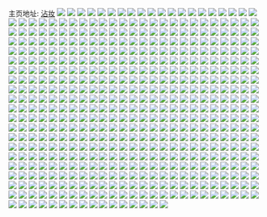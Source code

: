 主页地址: [沾妆](https://weibo.com/u/5614839423) 
![](https://wx4.sinaimg.cn/mw2000/0067Ziebly1h9pjgnqdylj30u01hcdlu.jpg) 
![](https://wx4.sinaimg.cn/mw2000/0067Ziebly1h9pjgo4fc8j30u00w1q97.jpg) 
![](https://wx4.sinaimg.cn/mw2000/0067Ziebly1h9pjgof4k5j30ub0u0wjv.jpg) 
![](https://wx4.sinaimg.cn/mw2000/0067Ziebly1h9pjgoprwoj30u01i2jwk.jpg) 
![](https://wx4.sinaimg.cn/mw2000/0067Ziebly1h9pjgozmvfj30u015c79q.jpg) 
![](https://wx4.sinaimg.cn/mw2000/0067Ziebly1h9pjgnd1l4j30u01sxjxp.jpg) 
![](https://wx4.sinaimg.cn/mw2000/0067Ziebly1h9nrjcysmkj30u0142djs.jpg) 
![](https://wx4.sinaimg.cn/mw2000/0067Ziebly1h9nrjcmqm5j30u013o784.jpg) 
![](https://wx4.sinaimg.cn/mw2000/0067Ziebly1h9mi3229b7j30u014itcs.jpg) 
![](https://wx4.sinaimg.cn/mw2000/0067Ziebgy1h9941u3h4hj30u013w431.jpg) 
![](https://wx4.sinaimg.cn/mw2000/0067Ziebgy1h9941uhdblj30u013ntch.jpg) 
![](https://wx4.sinaimg.cn/mw2000/0067Ziebgy1h9941uwydoj30u0155gp2.jpg) 
![](https://wx4.sinaimg.cn/mw2000/0067Ziebgy1h9941tmjpmj30u00x5wi5.jpg) 
![](https://wx4.sinaimg.cn/mw2000/0067Ziebgy1h96o314yifj30u01iswjk.jpg) 
![](https://wx4.sinaimg.cn/mw2000/0067Ziebgy1h96o2yju2vj30tu1t9gri.jpg) 
![](https://wx4.sinaimg.cn/mw2000/0067Ziebgy1h96o33411ij30u00u077p.jpg) 
![](https://wx4.sinaimg.cn/mw2000/0067Ziebly1h95akxb9bej30wi0nmjum.jpg) 
![](https://wx4.sinaimg.cn/mw2000/0067Ziebly1h95akxs0asj30s416nag4.jpg) 
![](https://wx4.sinaimg.cn/mw2000/0067Ziebly1h95aky381oj30wi0outbm.jpg) 
![](https://wx4.sinaimg.cn/mw2000/0067Ziebly1h95akyelwpj30wi0p5tb0.jpg) 
![](https://wx4.sinaimg.cn/mw2000/0067Ziebgy1h934vxfsdkj30u0140te1.jpg) 
![](https://wx4.sinaimg.cn/mw2000/0067Ziebly1h8x8o55jvmj30rz113q5y.jpg) 
![](https://wx4.sinaimg.cn/mw2000/0067Ziebly1h8x8o5hzn6j30u013pgok.jpg) 
![](https://wx4.sinaimg.cn/mw2000/0067Ziebly1h8x8o6byyzj30u017g486.jpg) 
![](https://wx4.sinaimg.cn/mw2000/0067Ziebly1h8x8o74pyyj30u015m7dw.jpg) 
![](https://wx4.sinaimg.cn/mw2000/0067Ziebly1h8uagvk4nfj30vb0lh76e.jpg) 
![](https://wx4.sinaimg.cn/mw2000/0067Ziebly1h8uagvstrtj30rr11841k.jpg) 
![](https://wx4.sinaimg.cn/mw2000/0067Ziebly1h8uagw6du3j30u019sq87.jpg) 
![](https://wx4.sinaimg.cn/mw2000/0067Ziebly1h8uagv3fk8j30u01sy7an.jpg) 
![](https://wx4.sinaimg.cn/mw2000/0067Ziebgy1h8qjf6gkjcj31o00u0gtm.jpg) 
![](https://wx4.sinaimg.cn/mw2000/0067Ziebgy1h8qjf5mij8j30u01szdni.jpg) 
![](https://wx4.sinaimg.cn/mw2000/0067Ziebgy1h8luzf1lodj30nq13pq5a.jpg) 
![](https://wx4.sinaimg.cn/mw2000/0067Ziebgy1h8luzegc92j30st18s0xu.jpg) 
![](https://wx4.sinaimg.cn/mw2000/0067Ziebly1h8jjz4x60cj30u0138gq3.jpg) 
![](https://wx4.sinaimg.cn/mw2000/0067Ziebly1h8jjz59yhnj30u012sq6x.jpg) 
![](https://wx4.sinaimg.cn/mw2000/0067Ziebly1h8jjz5onz9j315i0ptjxz.jpg) 
![](https://wx4.sinaimg.cn/mw2000/0067Ziebly1h8jjz60eeoj30u014xte8.jpg) 
![](https://wx4.sinaimg.cn/mw2000/0067Ziebgy1h8i6e36bhbj30u01hqdng.jpg) 
![](https://wx4.sinaimg.cn/mw2000/0067Ziebgy1h8i6e3u3ojj30u01hedna.jpg) 
![](https://wx4.sinaimg.cn/mw2000/0067Ziebgy1h8i6e48s1pj30wi0o9wfq.jpg) 
![](https://wx4.sinaimg.cn/mw2000/0067Ziebgy1h8i6e4mavyj30wi0ndtak.jpg) 
![](https://wx4.sinaimg.cn/mw2000/0067Ziebgy1h8i6e546ccj30wi0nnaes.jpg) 
![](https://wx4.sinaimg.cn/mw2000/0067Ziebgy1h8i6e2hpqjj30u0141dkr.jpg) 
![](https://wx4.sinaimg.cn/mw2000/0067Ziebgy1h8gepfdwb1j30u01dv10t.jpg) 
![](https://wx4.sinaimg.cn/mw2000/0067Ziebgy1h8gepibyaoj30u0185aga.jpg) 
![](https://wx4.sinaimg.cn/mw2000/0067Ziebgy1h8gepjm700j30td0v80wc.jpg) 
![](https://wx4.sinaimg.cn/mw2000/0067Ziebgy1h88hu5rtf6j30u00u0gpp.jpg) 
![](https://wx4.sinaimg.cn/mw2000/0067Ziebgy1h88hu4sfiaj30u011h0yu.jpg) 
![](https://wx4.sinaimg.cn/mw2000/0067Ziebgy1h88hu6ic6uj30u013bwkz.jpg) 
![](https://wx4.sinaimg.cn/mw2000/0067Ziebgy1h8750pagx4j30zk0rj7b6.jpg) 
![](https://wx4.sinaimg.cn/mw2000/0067Ziebgy1h85q1bq5g9j30u013ktdv.jpg) 
![](https://wx4.sinaimg.cn/mw2000/0067Ziebgy1h85q1cf2qnj30u013paf8.jpg) 
![](https://wx4.sinaimg.cn/mw2000/0067Ziebgy1h85q1d5ztwj30vj0u0afw.jpg) 
![](https://wx4.sinaimg.cn/mw2000/0067Ziebly1h84gzbzdmgj30ru135n0l.jpg) 
![](https://wx4.sinaimg.cn/mw2000/0067Ziebly1h84gzc9s0rj30s2132jut.jpg) 
![](https://wx4.sinaimg.cn/mw2000/0067Ziebly1h84gzbou35j30rg12t41l.jpg) 
![](https://wx4.sinaimg.cn/mw2000/0067Ziebly1h84gzckzidj30rv1390vm.jpg) 
![](https://wx4.sinaimg.cn/mw2000/0067Ziebly1h8375yvzhbj30s117egrk.jpg) 
![](https://wx4.sinaimg.cn/mw2000/0067Ziebly1h8375z67enj30or0wqgpn.jpg) 
![](https://wx4.sinaimg.cn/mw2000/0067Ziebgy1h824c1qhavj30vc0n6n0m.jpg) 
![](https://wx4.sinaimg.cn/mw2000/0067Ziebgy1h824c23rqyj30pa13qdkq.jpg) 
![](https://wx4.sinaimg.cn/mw2000/0067Ziebgy1h824c2me19j30u01fm11p.jpg) 
![](https://wx4.sinaimg.cn/mw2000/0067Ziebgy1h817onkn3jj30u014hajq.jpg) 
![](https://wx4.sinaimg.cn/mw2000/0067Ziebgy1h8005hkr69j30u0118dly.jpg) 
![](https://wx4.sinaimg.cn/mw2000/0067Ziebgy1h8005gwbldj30u016gdow.jpg) 
![](https://wx4.sinaimg.cn/mw2000/0067Ziebgy1h8005i41sbj30u01hlwj2.jpg) 
![](https://wx4.sinaimg.cn/mw2000/0067Ziebgy1h8005j14qdj30u0127k1s.jpg) 
![](https://wx4.sinaimg.cn/mw2000/0067Ziebgy1h8005jl3fhj30u013yqag.jpg) 
![](https://wx4.sinaimg.cn/mw2000/0067Ziebgy1h8005k8jroj30rc11zgwn.jpg) 
![](https://wx4.sinaimg.cn/mw2000/0067Ziebly1h7ilwxn97ej30rw0wb78v.jpg) 
![](https://wx4.sinaimg.cn/mw2000/0067Ziebly1h7ilwxvuytj30rq0vhgux.jpg) 
![](https://wx4.sinaimg.cn/mw2000/0067Ziebly1h7ilwxezpcj30pg15i45a.jpg) 
![](https://wx4.sinaimg.cn/mw2000/0067Ziebly1h7f0viqbp8j30wi15stcn.jpg) 
![](https://wx4.sinaimg.cn/mw2000/0067Ziebly1h7f0vifi16j30wi15ytkk.jpg) 
![](https://wx4.sinaimg.cn/mw2000/0067Ziebly1h7f0vj5b80j30wi16g14r.jpg) 
![](https://wx4.sinaimg.cn/mw2000/0067Ziebly1h7f0vjgldjj30wi15njtv.jpg) 
![](https://wx4.sinaimg.cn/mw2000/0067Ziebly1h7cu5v6omnj30s215p77n.jpg) 
![](https://wx4.sinaimg.cn/mw2000/0067Ziebly1h7cu5uq7h6j30u013j43c.jpg) 
![](https://wx4.sinaimg.cn/mw2000/0067Ziebly1h6wp1i8y0dj30u015qtaq.jpg) 
![](https://wx4.sinaimg.cn/mw2000/0067Ziebly1h6wp1jmckcj30vb13otdv.jpg) 
![](https://wx4.sinaimg.cn/mw2000/0067Ziebly1h6nawnprfzj31400u0tk4.jpg) 
![](https://wx4.sinaimg.cn/mw2000/0067Ziebly1h6nawnyvm5j30u0140dnp.jpg) 
![](https://wx4.sinaimg.cn/mw2000/0067Ziebly1h6nawndy0cj30wi1yc7wh.jpg) 
![](https://wx4.sinaimg.cn/mw2000/0067Ziebly1h6nawo6o9vj30tv13wabg.jpg) 
![](https://wx4.sinaimg.cn/mw2000/0067Ziebly1h6k63jplb4j30u013y0y7.jpg) 
![](https://wx4.sinaimg.cn/mw2000/0067Ziebly1h6k63k4d0jj30u0144grs.jpg) 
![](https://wx4.sinaimg.cn/mw2000/0067Ziebly1h6k63j80vjj30wi0q30w6.jpg) 
![](https://wx4.sinaimg.cn/mw2000/0067Ziebly1h6d4s92vi9j31401dy0v2.jpg) 
![](https://wx4.sinaimg.cn/mw2000/0067Ziebly1h6d4s9c8vdj31401e7n8d.jpg) 
![](https://wx4.sinaimg.cn/mw2000/0067Ziebly1h69k96xkbtj30wi1dj401.jpg) 
![](https://wx4.sinaimg.cn/mw2000/0067Ziebly1h69k975nnuj30wi13jwh5.jpg) 
![](https://wx4.sinaimg.cn/mw2000/0067Ziebly1h69k97ehq8j30wi12oq9v.jpg) 
![](https://wx4.sinaimg.cn/mw2000/0067Ziebly1h69k97lyuij30wi0r3ten.jpg) 
![](https://wx4.sinaimg.cn/mw2000/0067Ziebly1h69k97yifsj30wi0vvn1m.jpg) 
![](https://wx4.sinaimg.cn/mw2000/0067Ziebly1h5yuadqk9xj30nw0vbgmc.jpg) 
![](https://wx4.sinaimg.cn/mw2000/0067Ziebly1h5yuae6yhlj30wi10f74v.jpg) 
![](https://wx4.sinaimg.cn/mw2000/0067Ziebly1h5wwhya6stj30pz12fgos.jpg) 
![](https://wx4.sinaimg.cn/mw2000/0067Ziebly1h5wwhynumej30pe12uam4.jpg) 
![](https://wx4.sinaimg.cn/mw2000/0067Ziebly1h5mjlw16k7j30wi1lmjsu.jpg) 
![](https://wx4.sinaimg.cn/mw2000/0067Ziebly1h5mjlvqf1gj30wi0pptd2.jpg) 
![](https://wx4.sinaimg.cn/mw2000/0067Ziebly1h5mjlwb2duj30wi176ahy.jpg) 
![](https://wx4.sinaimg.cn/mw2000/0067Ziebly1h5d8c1342oj30u01hv7dn.jpg) 
![](https://wx4.sinaimg.cn/mw2000/0067Ziebly1h5d8c1w8ltj30u01fzn4u.jpg) 
![](https://wx4.sinaimg.cn/mw2000/0067Ziebly1h53zbdmmt0j30u01iqteu.jpg) 
![](https://wx4.sinaimg.cn/mw2000/0067Ziebly1h53zbdbhfdj30u0140wl0.jpg) 
![](https://wx4.sinaimg.cn/mw2000/0067Ziebly1h53zbdxjgzj30u01400y0.jpg) 
![](https://wx4.sinaimg.cn/mw2000/0067Ziebly1h53zbe69qlj31400u0q7y.jpg) 
![](https://wx4.sinaimg.cn/mw2000/0067Ziebly1h4zcseddhfj30vt18a7a6.jpg) 
![](https://wx4.sinaimg.cn/mw2000/0067Ziebly1h4zcsfeqpfj30u0140jz3.jpg) 
![](https://wx4.sinaimg.cn/mw2000/0067Ziebly1h4slw8cwxgj30wi14tahn.jpg) 
![](https://wx4.sinaimg.cn/mw2000/0067Ziebly1h4slwaifkkj30wi1ycb29.jpg) 
![](https://wx4.sinaimg.cn/mw2000/0067Ziebly1h4slw7w90lj30wi15jwqm.jpg) 
![](https://wx4.sinaimg.cn/mw2000/0067Ziebly1h4qffvq1rpj30wi0o50vg.jpg) 
![](https://wx4.sinaimg.cn/mw2000/0067Ziebly1h4qffw6lolj30u014caeo.jpg) 
![](https://wx4.sinaimg.cn/mw2000/0067Ziebly1h4qffwjeuvj30wi0mptbq.jpg) 
![](https://wx4.sinaimg.cn/mw2000/0067Ziebly1h4mgxayyuej30wi14d7bh.jpg) 
![](https://wx4.sinaimg.cn/mw2000/0067Ziebly1h4mgxb7p8bj30u01407dz.jpg) 
![](https://wx4.sinaimg.cn/mw2000/0067Ziebly1h4mgxbenfzj30u01407bd.jpg) 
![](https://wx4.sinaimg.cn/mw2000/0067Ziebly1h4mgxblsmwj30vx1imn6t.jpg) 
![](https://wx4.sinaimg.cn/mw2000/0067Ziebly1h4klgbgp1pj30wi0zhn4v.jpg) 
![](https://wx4.sinaimg.cn/mw2000/0067Ziebly1h4klgb5q45j30we161qk2.jpg) 
![](https://wx4.sinaimg.cn/mw2000/0067Ziebgy1h4k3sp8bsqj30pb1d7agl.jpg) 
![](https://wx4.sinaimg.cn/mw2000/0067Ziebgy1h4k3smwufrj30u00zsq7l.jpg) 
![](https://wx4.sinaimg.cn/mw2000/0067Ziebgy1h4k3sq3sbqj30wi0np42q.jpg) 
![](https://wx4.sinaimg.cn/mw2000/0067Ziebgy1h4k3sr5d1uj30u0131gte.jpg) 
![](https://wx4.sinaimg.cn/mw2000/0067Ziebgy1h4fox3p9twj30rx0v777w.jpg) 
![](https://wx4.sinaimg.cn/mw2000/0067Ziebgy1h4fox31sfvj30rl0ziwi1.jpg) 
![](https://wx4.sinaimg.cn/mw2000/0067Ziebgy1h4e8of6f73j30re0z8jtq.jpg) 
![](https://wx4.sinaimg.cn/mw2000/0067Ziebgy1h4e8onhjkhj30qs0wv78r.jpg) 
![](https://wx4.sinaimg.cn/mw2000/0067Ziebgy1h4e8oehgjuj30nb0txmzx.jpg) 
![](https://wx4.sinaimg.cn/mw2000/0067Ziebgy1h4e8opu353j30ss12y0xt.jpg) 
![](https://wx4.sinaimg.cn/mw2000/0067Ziebgy1h49w6a2zs2j30w90zkgno.jpg) 
![](https://wx4.sinaimg.cn/mw2000/0067Ziebgy1h49w6ajp9hj30p80zkabk.jpg) 
![](https://wx4.sinaimg.cn/mw2000/0067Ziebgy1h49w68j8jzj30wi0kdn0d.jpg) 
![](https://wx4.sinaimg.cn/mw2000/0067Ziebgy1h432x3wb05j30wj1iix3z.jpg) 
![](https://wx4.sinaimg.cn/mw2000/0067Ziebgy1h432x5zgs5j30wi15lb29.jpg) 
![](https://wx4.sinaimg.cn/mw2000/0067Ziebgy1h432x7uysnj30wi13vwy5.jpg) 
![](https://wx4.sinaimg.cn/mw2000/0067Ziebgy1h432x1rtp6j30wi16l7wh.jpg) 
![](https://wx4.sinaimg.cn/mw2000/0067Ziebgy1h432xazg02j30wi18b1jm.jpg) 
![](https://wx4.sinaimg.cn/mw2000/0067Ziebgy1h432xda0x5j30wi12hx1o.jpg) 
![](https://wx4.sinaimg.cn/mw2000/0067Ziebgy1h3ms26zctaj30vl1gv1gm.jpg) 
![](https://wx4.sinaimg.cn/mw2000/0067Ziebgy1h3ms3s6r4uj30wi1ycwzz.jpg) 
![](https://wx4.sinaimg.cn/mw2000/0067Ziebgy1h3ksk6pzohj30wi16ttmb.jpg) 
![](https://wx4.sinaimg.cn/mw2000/0067Ziebgy1h3ksk79h0pj30u014076v.jpg) 
![](https://wx4.sinaimg.cn/mw2000/0067Ziebgy1h3ksk5ormmj30wi1ycwzz.jpg) 
![](https://wx4.sinaimg.cn/mw2000/0067Ziebgy1h3j9aheyrpj30wi0nrqap.jpg) 
![](https://wx4.sinaimg.cn/mw2000/0067Ziebgy1h3j9ai3h62j30wi0o40zv.jpg) 
![](https://wx4.sinaimg.cn/mw2000/0067Ziebgy1h3j9ainq09j30wi0npdn5.jpg) 
![](https://wx4.sinaimg.cn/mw2000/0067Ziebgy1h3j9ak0rblj30wi0o1q73.jpg) 
![](https://wx4.sinaimg.cn/mw2000/0067Ziebgy1h3j9alal9dj30wi0pr4cn.jpg) 
![](https://wx4.sinaimg.cn/mw2000/0067Ziebgy1h3j9acp3jwj30wi0mze0k.jpg) 
![](https://wx4.sinaimg.cn/mw2000/0067Ziebgy1h3j9bmhhivj30wi0tjqk7.jpg) 
![](https://wx4.sinaimg.cn/mw2000/0067Ziebgy1h3hxabj8qcj30u015ldk8.jpg) 
![](https://wx4.sinaimg.cn/mw2000/0067Ziebgy1h3hxa53d7vj30u0152n2h.jpg) 
![](https://wx4.sinaimg.cn/mw2000/0067Ziebgy1h3hxae546aj30wi0p5tbp.jpg) 
![](https://wx4.sinaimg.cn/mw2000/0067Ziebgy1h3a04zxhozj30py146gt5.jpg) 
![](https://wx4.sinaimg.cn/mw2000/0067Ziebgy1h3a050kj4hj30pn13679t.jpg) 
![](https://wx4.sinaimg.cn/mw2000/0067Ziebgy1h3a04ypsswj30s1122gql.jpg) 
![](https://wx4.sinaimg.cn/mw2000/0067Ziebgy1h3a05185maj30wi172wld.jpg) 
![](https://wx4.sinaimg.cn/mw2000/0067Ziebgy1h36mowkib9j30rx16dad4.jpg) 
![](https://wx4.sinaimg.cn/mw2000/0067Ziebgy1h36moyzhxij30pz15kgnz.jpg) 
![](https://wx4.sinaimg.cn/mw2000/0067Ziebgy1h36mov5ekvj30mt0zkwhj.jpg) 
![](https://wx4.sinaimg.cn/mw2000/0067Ziebgy1h35fb206pjj30wi17h4ix.jpg) 
![](https://wx4.sinaimg.cn/mw2000/0067Ziebgy1h35fb4u2xqj30wi11y4kl.jpg) 
![](https://wx4.sinaimg.cn/mw2000/0067Ziebgy1h35fb72mb1j30wi12118b.jpg) 
![](https://wx4.sinaimg.cn/mw2000/0067Ziebgy1h35fb80i5gj30wi17bgyf.jpg) 
![](https://wx4.sinaimg.cn/mw2000/0067Ziebgy1h3324o0293j30u016xn5u.jpg) 
![](https://wx4.sinaimg.cn/mw2000/0067Ziebgy1h3324pu8rsj30u01b7wp0.jpg) 
![](https://wx4.sinaimg.cn/mw2000/0067Ziebgy1h3324mbmxej30u016o10z.jpg) 
![](https://wx4.sinaimg.cn/mw2000/0067Ziebgy1h2zoi6aopnj30mx1577mi.jpg) 
![](https://wx4.sinaimg.cn/mw2000/0067Ziebgy1h2zoi3yupoj30ow16a0xj.jpg) 
![](https://wx4.sinaimg.cn/mw2000/0067Ziebgy1h2zoi3yupoj30ow16a0xj.jpg) 
![](https://wx4.sinaimg.cn/mw2000/0067Ziebgy1h2yjrr49dtj30wi12rwqc.jpg) 
![](https://wx4.sinaimg.cn/mw2000/0067Ziebgy1h2yjrq9zrwj30wi173gzo.jpg) 
![](https://wx4.sinaimg.cn/mw2000/0067Ziebgy1h2xcwdk5a1j30wk1l41kx.jpg) 
![](https://wx4.sinaimg.cn/mw2000/0067Ziebgy1h2xcwffweqj30w81jg4qp.jpg) 
![](https://wx4.sinaimg.cn/mw2000/0067Ziebgy1h2xcwg1rptj30rd0wqq6q.jpg) 
![](https://wx4.sinaimg.cn/mw2000/0067Ziebly1h2v18wwdvkj30ua0u0dl2.jpg) 
![](https://wx4.sinaimg.cn/mw2000/0067Ziebly1h2v18x82otj31400u076x.jpg) 
![](https://wx4.sinaimg.cn/mw2000/0067Ziebly1h2v18xl07ij31400u0n02.jpg) 
![](https://wx4.sinaimg.cn/mw2000/0067Ziebly1h2v18w5daoj30u016agsh.jpg) 
![](https://wx4.sinaimg.cn/mw2000/0067Ziebly1h2v18y07blj30u015swl2.jpg) 
![](https://wx4.sinaimg.cn/mw2000/0067Ziebly1h2v18yhmbbj30u00zsgqe.jpg) 
![](https://wx4.sinaimg.cn/mw2000/0067Ziebly1h2udr1c4qfj30wi0of7d2.jpg) 
![](https://wx4.sinaimg.cn/mw2000/0067Ziebly1h2udr1rrdbj30wi16yk7q.jpg) 
![](https://wx4.sinaimg.cn/mw2000/0067Ziebly1h2udr3gp7ij30wi173twt.jpg) 
![](https://wx4.sinaimg.cn/mw2000/0067Ziebly1h2udr49e88j30wi0o9qd5.jpg) 
![](https://wx4.sinaimg.cn/mw2000/0067Ziebly1h2udr4nun8j30wi0ocaih.jpg) 
![](https://wx4.sinaimg.cn/mw2000/0067Ziebly1h2udr0yfenj30wi0o446j.jpg) 
![](https://wx4.sinaimg.cn/mw2000/0067Ziebly1h2udr5iawbj30wi0o2n6n.jpg) 
![](https://wx4.sinaimg.cn/mw2000/0067Ziebly1h2udr5tobgj30wi0ox49a.jpg) 
![](https://wx4.sinaimg.cn/mw2000/0067Ziebly1h2udvnc8ulj30wi0nzn5p.jpg) 
![](https://wx4.sinaimg.cn/mw2000/0067Ziebly1h2u7i957bfj30oe0i9ad5.jpg) 
![](https://wx4.sinaimg.cn/mw2000/0067Ziebly1h2pfr0q2xsj30u0131jxx.jpg) 
![](https://wx4.sinaimg.cn/mw2000/0067Ziebly1h2pfr111s9j30wi0eumy5.jpg) 
![](https://wx4.sinaimg.cn/mw2000/0067Ziebly1h2pfr1v88ej30u0110gp0.jpg) 
![](https://wx4.sinaimg.cn/mw2000/0067Ziebly1h2nvm1nb2gj30wi0hqdid.jpg) 
![](https://wx4.sinaimg.cn/mw2000/0067Ziebly1h2nvm1agftj30u016dn3d.jpg) 
![](https://wx4.sinaimg.cn/mw2000/0067Ziebly1h2nvm1zem4j30u012ewi1.jpg) 
![](https://wx4.sinaimg.cn/mw2000/0067Ziebly1h2luclplv1j30u01cftdq.jpg) 
![](https://wx4.sinaimg.cn/mw2000/0067Ziebly1h2lucl3ycjj30u011ajvg.jpg) 
![](https://wx4.sinaimg.cn/mw2000/0067Ziebly1h2lucme9fvj30u01dvwju.jpg) 
![](https://wx4.sinaimg.cn/mw2000/0067Ziebly1h2lucn44wsj30u014y0yq.jpg) 
![](https://wx4.sinaimg.cn/mw2000/0067Ziebly1h2kwygv30ij30u0140teo.jpg) 
![](https://wx4.sinaimg.cn/mw2000/0067Ziebly1h2kwygciefj30u0140qc0.jpg) 
![](https://wx4.sinaimg.cn/mw2000/0067Ziebly1h2kwyhrdcmj30u01404eo.jpg) 
![](https://wx4.sinaimg.cn/mw2000/0067Ziebly1h2kwyibsgsj30u00x00zg.jpg) 
![](https://wx4.sinaimg.cn/mw2000/0067Ziebly1h2ku4epzc3j30u0150jx8.jpg) 
![](https://wx4.sinaimg.cn/mw2000/0067Ziebly1h2klixk4ycj30u013uwhu.jpg) 
![](https://wx4.sinaimg.cn/mw2000/0067Ziebly1h2kliy2duzj30u01200wi.jpg) 
![](https://wx4.sinaimg.cn/mw2000/0067Ziebly1h2kliwo2ocj30u013p0wl.jpg) 
![](https://wx4.sinaimg.cn/mw2000/0067Ziebly1h2kliylyawj30u0143djm.jpg) 
![](https://wx4.sinaimg.cn/mw2000/0067Ziebly1h2ikp7nvltj30wi16ln95.jpg) 
![](https://wx4.sinaimg.cn/mw2000/0067Ziebly1h2ikp888fdj30wi170n7q.jpg) 
![](https://wx4.sinaimg.cn/mw2000/0067Ziebly1h2ikp8xqywj30wi17gtol.jpg) 
![](https://wx4.sinaimg.cn/mw2000/0067Ziebly1h2ikp9n6mej30wi1i3gui.jpg) 
![](https://wx4.sinaimg.cn/mw2000/0067Ziebly1h2ikpakzvoj30wi177ndj.jpg) 
![](https://wx4.sinaimg.cn/mw2000/0067Ziebly1h2ikpbt1pkj30wi17fnfv.jpg) 
![](https://wx4.sinaimg.cn/mw2000/0067Ziebly1h2ikpcqk0uj30wi178qn7.jpg) 
![](https://wx4.sinaimg.cn/mw2000/0067Ziebly1h2ikpe3gcbj30wi16tk7g.jpg) 
![](https://wx4.sinaimg.cn/mw2000/0067Ziebly1h2ikpesylpj30wi17b7gm.jpg) 
![](https://wx4.sinaimg.cn/mw2000/0067Ziebly1h2gykstkw0j30u013w0zg.jpg) 
![](https://wx4.sinaimg.cn/mw2000/0067Ziebly1h2gykugtbgj30wi0ktgoy.jpg) 
![](https://wx4.sinaimg.cn/mw2000/0067Ziebly1h2gykwjkzvj30wi0r1wie.jpg) 
![](https://wx4.sinaimg.cn/mw2000/0067Ziebly1h2apts1rhrj30u014pq7n.jpg) 
![](https://wx4.sinaimg.cn/mw2000/0067Ziebly1h2apts1rhrj30u014pq7n.jpg) 
![](https://wx4.sinaimg.cn/mw2000/0067Ziebly1h2aptskt8bj30u00u80w7.jpg) 
![](https://wx4.sinaimg.cn/mw2000/0067Ziebly1h2aptrmiapj30u011wq67.jpg) 
![](https://wx4.sinaimg.cn/mw2000/0067Ziebly1h2aptsxrsij30u00vwjvd.jpg) 
![](https://wx4.sinaimg.cn/mw2000/0067Ziebly1h2aptthk8uj30u013rtgg.jpg) 
![](https://wx4.sinaimg.cn/mw2000/0067Ziebly1h2apttuychj30s10ibwfm.jpg) 
![](https://wx4.sinaimg.cn/mw2000/0067Ziebly1h292iyes1tj30u0140k2t.jpg) 
![](https://wx4.sinaimg.cn/mw2000/0067Ziebly1h292izdaiij30u0140tir.jpg) 
![](https://wx4.sinaimg.cn/mw2000/0067Ziebly1h292j0jqwjj30u0140149.jpg) 
![](https://wx4.sinaimg.cn/mw2000/0067Ziebly1h292ix1g4aj30uk0u0n32.jpg) 
![](https://wx4.sinaimg.cn/mw2000/0067Ziebly1h28059ck35j30wi0o0gsn.jpg) 
![](https://wx4.sinaimg.cn/mw2000/0067Ziebly1h273e5wlcmj30u012twj6.jpg) 
![](https://wx4.sinaimg.cn/mw2000/0067Ziebly1h25rw0ln2bj30l01630vu.jpg) 
![](https://wx4.sinaimg.cn/mw2000/0067Ziebly1h247wl8l7wj30u0139q7s.jpg) 
![](https://wx4.sinaimg.cn/mw2000/0067Ziebly1h231ww45nuj30u011cwm8.jpg) 
![](https://wx4.sinaimg.cn/mw2000/0067Ziebly1h231wviifcj30u0115tgi.jpg) 
![](https://wx4.sinaimg.cn/mw2000/0067Ziebly1h231wwigx7j30u010rgs6.jpg) 
![](https://wx4.sinaimg.cn/mw2000/0067Ziebly1h223194pfxj30wi17atnq.jpg) 
![](https://wx4.sinaimg.cn/mw2000/0067Ziebly1h22318gy3vj30wi0w2amb.jpg) 
![](https://wx4.sinaimg.cn/mw2000/0067Ziebly1h1tvnbu1l7j30ro1bmqb0.jpg) 
![](https://wx4.sinaimg.cn/mw2000/0067Ziebly1h1rtururlqj30wi170jzb.jpg) 
![](https://wx4.sinaimg.cn/mw2000/0067Ziebly1h1rtus6dw2j30u01hcwps.jpg) 
![](https://wx4.sinaimg.cn/mw2000/0067Ziebly1h1rtusi77lj30ug17dk1a.jpg) 
![](https://wx4.sinaimg.cn/mw2000/0067Ziebly1h1rturejwyj30wf0hr46r.jpg) 
![](https://wx4.sinaimg.cn/mw2000/0067Ziebly1h1qaayky5xj30pw1b20zp.jpg) 
![](https://wx4.sinaimg.cn/mw2000/0067Ziebly1h1o4q0eurqj30wi0rz76o.jpg) 
![](https://wx4.sinaimg.cn/mw2000/0067Ziebly1h1mt82fspuj30ue0u0n0o.jpg) 
![](https://wx4.sinaimg.cn/mw2000/0067Ziebly1h1mt802dp5j31400u04a7.jpg) 
![](https://wx4.sinaimg.cn/mw2000/0067Ziebly1h1mt85s4idj30u0152qdc.jpg) 
![](https://wx4.sinaimg.cn/mw2000/0067Ziebly1h1loudlgyej30u013mgs5.jpg) 
![](https://wx4.sinaimg.cn/mw2000/0067Ziebly1h1kmqvfco6j30u01syn0o.jpg) 
![](https://wx4.sinaimg.cn/mw2000/0067Ziebly1h1kmqvwgx9j30u01vbah3.jpg) 
![](https://wx4.sinaimg.cn/mw2000/0067Ziebly1h1g3f1xni8j30tz1400x0.jpg) 
![](https://wx4.sinaimg.cn/mw2000/0067Ziebly1h1g3f277d8j318p0koq6l.jpg) 
![](https://wx4.sinaimg.cn/mw2000/0067Ziebly1h18x39e1hxj30vq0sq0x5.jpg) 
![](https://wx4.sinaimg.cn/mw2000/0067Ziebly1h0su8hu18ej31be0zjx32.jpg) 
![](https://wx4.sinaimg.cn/mw2000/0067Ziebly1h0su8iabrwj30r60sgjw8.jpg) 
![](https://wx4.sinaimg.cn/mw2000/0067Ziebly1h0su8hexulj30o01hc7co.jpg) 
![](https://wx4.sinaimg.cn/mw2000/0067Ziebly1h0r6hyanmij30u012oq6d.jpg) 
![](https://wx4.sinaimg.cn/mw2000/0067Ziebly1h0r6hxwv4zj30u010sgnk.jpg) 
![](https://wx4.sinaimg.cn/mw2000/0067Ziebly1h0r6hyu39jj30tx12rn22.jpg) 
![](https://wx4.sinaimg.cn/mw2000/0067Ziebly1h0r6hzq8guj30u010hdmw.jpg) 
![](https://wx4.sinaimg.cn/mw2000/0067Ziebly1h0r6i0bprnj30u017zjyi.jpg) 
![](https://wx4.sinaimg.cn/mw2000/0067Ziebly1h0r6i0u41cj30tz0zttb9.jpg) 
![](https://wx4.sinaimg.cn/mw2000/0067Ziebly1h0r6i14yyuj30u012rq6p.jpg) 
![](https://wx4.sinaimg.cn/mw2000/0067Ziebly1h0r6i1gkfyj30u010mwik.jpg) 
![](https://wx4.sinaimg.cn/mw2000/0067Ziebly1h0r6i1szbcj30u012oaef.jpg) 
![](https://wx4.sinaimg.cn/mw2000/0067Ziebly1h0qgpzjlb3j30u0111ju6.jpg) 
![](https://wx4.sinaimg.cn/mw2000/0067Ziebly1h0qgpzvoa8j30tz0uj7ao.jpg) 
![](https://wx4.sinaimg.cn/mw2000/0067Ziebly1h0qgq0db17j30tu11e7i1.jpg) 
![](https://wx4.sinaimg.cn/mw2000/0067Ziebly1h0qgpz5v28j30ug0u0n2a.jpg) 
![](https://wx4.sinaimg.cn/mw2000/0067Ziebly1h0qgq0ukuqj30u012a0zw.jpg) 
![](https://wx4.sinaimg.cn/mw2000/0067Ziebly1h0qgq19inzj30ys0tw47w.jpg) 
![](https://wx4.sinaimg.cn/mw2000/0067Ziebly1h0qgq1lop2j31400u0jzw.jpg) 
![](https://wx4.sinaimg.cn/mw2000/0067Ziebly1h0qgq288soj31400u0482.jpg) 
![](https://wx4.sinaimg.cn/mw2000/0067Ziebly1h0qgq2tpcfj30ll0vidii.jpg) 
![](https://wx4.sinaimg.cn/mw2000/0067Ziebly1h0mktucxe7j30sg0h176y.jpg) 
![](https://wx4.sinaimg.cn/mw2000/0067Ziebly1h0l71quj0fj30vq13wwl5.jpg) 
![](https://wx4.sinaimg.cn/mw2000/0067Ziebly1h0ju63fkz3j30u014043a.jpg) 
![](https://wx4.sinaimg.cn/mw2000/0067Ziebly1h0ju62xebkj30u014010i.jpg) 
![](https://wx4.sinaimg.cn/mw2000/0067Ziebly1h0ju63zhgqj30u014w106.jpg) 
![](https://wx4.sinaimg.cn/mw2000/0067Ziebly1h0ju64y8o8j30u0140tko.jpg) 
![](https://wx4.sinaimg.cn/mw2000/0067Ziebly1h0fexyv1j3j31160rvdob.jpg) 
![](https://wx4.sinaimg.cn/mw2000/0067Ziebly1h0f8ba8ozzj30rr0o5gsp.jpg) 
![](https://wx4.sinaimg.cn/mw2000/0067Ziebly1gzx389yc9aj319k0u07jn.jpg) 
![](https://wx4.sinaimg.cn/mw2000/0067Ziebly1gzx387khfpj30u0140k10.jpg) 
![](https://wx4.sinaimg.cn/mw2000/0067Ziebly1gzur8kjm3sj31400u0n93.jpg) 
![](https://wx4.sinaimg.cn/mw2000/0067Ziebly1gzur8k9btmj31400u0tgu.jpg) 
![](https://wx4.sinaimg.cn/mw2000/0067Ziebly1gzt3avfrr6j30lb0zadir.jpg) 
![](https://wx4.sinaimg.cn/mw2000/0067Ziebly1gzsxz9cr4oj30u0140wry.jpg) 
![](https://wx4.sinaimg.cn/mw2000/0067Ziebly1gzsxz8iku1j30u014015r.jpg) 
![](https://wx4.sinaimg.cn/mw2000/0067Ziebly1gzs9d7ihxrj30kg1050uj.jpg) 
![](https://wx4.sinaimg.cn/mw2000/0067Ziebly1gzq5fzhmo8j30w20u043h.jpg) 
![](https://wx4.sinaimg.cn/mw2000/0067Ziebly1gzokad75ujj30xo0u07a1.jpg) 
![](https://wx4.sinaimg.cn/mw2000/0067Ziebly1gznwq6ifagj30u00q9af4.jpg) 
![](https://wx4.sinaimg.cn/mw2000/0067Ziebly1gzm2ely5v1j30u0140q5c.jpg) 
![](https://wx4.sinaimg.cn/mw2000/0067Ziebly1gzlpzse89tj30u0140woa.jpg) 
![](https://wx4.sinaimg.cn/mw2000/0067Ziebly1gzk1ziwm4hj30u0140dlc.jpg) 
![](https://wx4.sinaimg.cn/mw2000/0067Ziebly1gzj4eka5n1j31400u04cb.jpg) 
![](https://wx4.sinaimg.cn/mw2000/0067Ziebly1gz9w4wrnzwj30ty0vfn0g.jpg) 
![](https://wx4.sinaimg.cn/mw2000/0067Ziebly1gz6f3hf2poj30u0140tgh.jpg) 
![](https://wx4.sinaimg.cn/mw2000/0067Ziebly1gz6f3hr9n6j31400u0jyw.jpg) 
![](https://wx4.sinaimg.cn/mw2000/0067Ziebly1gz6f3i3gytj30u0140dqh.jpg) 
![](https://wx4.sinaimg.cn/mw2000/0067Ziebly1gz4wpqgoerj317w0u0gx9.jpg) 
![](https://wx4.sinaimg.cn/mw2000/0067Ziebly1gz3n4af2y0j30u01414bn.jpg) 
![](https://wx4.sinaimg.cn/mw2000/0067Ziebly1gz2xl0wyguj30u01sw123.jpg) 
![](https://wx4.sinaimg.cn/mw2000/0067Ziebly1gz204j2y4ij30l015qwju.jpg) 
![](https://wx4.sinaimg.cn/mw2000/0067Ziebly1gytf9gio6sj30u00hrjuk.jpg) 
![](https://wx4.sinaimg.cn/mw2000/0067Ziebly1gytf9h0qj9j30u012iwkl.jpg) 
![](https://wx4.sinaimg.cn/mw2000/0067Ziebly1gyfi583a99j30vb1h3n5j.jpg) 
![](https://wx4.sinaimg.cn/mw2000/0067Ziebly1gyfi58levgj30wj1gxn5s.jpg) 
![](https://wx4.sinaimg.cn/mw2000/0067Ziebly1gyc54cx8msj30k00lbjs8.jpg) 
![](https://wx4.sinaimg.cn/mw2000/0067Ziebly1gyavlai4n3j30u00u0n3c.jpg) 
![](https://wx4.sinaimg.cn/mw2000/0067Ziebly1gy8d3qlq5yj30kl0tdq4w.jpg) 
![](https://wx4.sinaimg.cn/mw2000/0067Ziebly1gy7a9i29kcj30on0vqgtc.jpg) 
![](https://wx4.sinaimg.cn/mw2000/0067Ziebly1gy7a9iktm6j30so13214y.jpg) 
![](https://wx4.sinaimg.cn/mw2000/0067Ziebly1gy68988ou0j30u817vqc5.jpg) 
![](https://wx4.sinaimg.cn/mw2000/0067Ziebly1gy1hscdw11j30xc0p0q7w.jpg) 
![](https://wx4.sinaimg.cn/mw2000/0067Ziebly1gy1hscqla9j30ta0xc43d.jpg) 
![](https://wx4.sinaimg.cn/mw2000/0067Ziebly1gxz2fny38aj30wi0wiwj4.jpg) 
![](https://wx4.sinaimg.cn/mw2000/0067Ziebly1gxv7t37qcmj31400u0dql.jpg) 
![](https://wx4.sinaimg.cn/mw2000/0067Ziebly1gxv7t3d67uj30u0140q8p.jpg) 
![](https://wx4.sinaimg.cn/mw2000/0067Ziebly1gxv7t3l14gj30u0140n3f.jpg) 
![](https://wx4.sinaimg.cn/mw2000/0067Ziebly1gxptq2u42hj30p00xcacs.jpg) 
![](https://wx4.sinaimg.cn/mw2000/0067Ziebly1gxptq2gm8nj30oi0xyju9.jpg) 
![](https://wx4.sinaimg.cn/mw2000/0067Ziebly1gxpbgfqun4j30it0o9780.jpg) 
![](https://wx4.sinaimg.cn/mw2000/0067Ziebly1gxpbgh0dg7j30io0re0vp.jpg) 
![](https://wx4.sinaimg.cn/mw2000/0067Ziebly1gxpbghdt0xj30ia0obq60.jpg) 
![](https://wx4.sinaimg.cn/mw2000/0067Ziebly1gxpbgfabubj30ps0h6gp4.jpg) 
![](https://wx4.sinaimg.cn/mw2000/0067Ziebly1gxpbghmshaj30jc13zjw9.jpg) 
![](https://wx4.sinaimg.cn/mw2000/0067Ziebly1gxpbghumjyj30ps0hkjvc.jpg) 
![](https://wx4.sinaimg.cn/mw2000/0067Ziebly1gxp2sh0iqcj30p00y6tbj.jpg) 
![](https://wx4.sinaimg.cn/mw2000/0067Ziebly1gxp2s3uxbjj30iq0xcgne.jpg) 
![](https://wx4.sinaimg.cn/mw2000/0067Ziebly1gxorrjwrcpj30u00u0445.jpg) 
![](https://wx4.sinaimg.cn/mw2000/0067Ziebly1gxorrjiw0gj30u00u07a9.jpg) 
![](https://wx4.sinaimg.cn/mw2000/0067Ziebly1gxorrkanr8j30u00u0gse.jpg) 
![](https://wx4.sinaimg.cn/mw2000/0067Ziebly1gxorrkj4z0j30hs1ej41i.jpg) 
![](https://wx4.sinaimg.cn/mw2000/0067Ziebly1gxml5wuhwqj30p00xc790.jpg) 
![](https://wx4.sinaimg.cn/mw2000/0067Ziebly1gxml5x22vrj30p00xc0x3.jpg) 
![](https://wx4.sinaimg.cn/mw2000/0067Ziebly1gxm0n1j50oj30zj17rtku.jpg) 
![](https://wx4.sinaimg.cn/mw2000/0067Ziebly1gxm0n1sd5vj30zj15mgyr.jpg) 
![](https://wx4.sinaimg.cn/mw2000/0067Ziebly1gxk295iyegj30p00y6whg.jpg) 
![](https://wx4.sinaimg.cn/mw2000/0067Ziebly1gxk2957q9gj30p00z2go9.jpg) 
![](https://wx4.sinaimg.cn/mw2000/0067Ziebly1gxfxtpdxh6j31400u07ca.jpg) 
![](https://wx4.sinaimg.cn/mw2000/0067Ziebly1gxfxtptob3j31400u0jy8.jpg) 
![](https://wx4.sinaimg.cn/mw2000/0067Ziebly1gxfma7rynsj30m80m8mz9.jpg) 
![](https://wx4.sinaimg.cn/mw2000/0067Ziebly1gxelpq6k1mj30u00zadl8.jpg) 
![](https://wx4.sinaimg.cn/mw2000/0067Ziebly1gxc7il3uhaj30u0140n3y.jpg) 
![](https://wx4.sinaimg.cn/mw2000/0067Ziebly1gxbzxjc5urj30u012ctgl.jpg) 
![](https://wx4.sinaimg.cn/mw2000/0067Ziebly1gxb2zzmd43j30u011y45m.jpg) 
![](https://wx4.sinaimg.cn/mw2000/0067Ziebly1gxb300l6xfj30u011jjyc.jpg) 
![](https://wx4.sinaimg.cn/mw2000/0067Ziebly1gxb2zz4bpsj30yi0mwae0.jpg) 
![](https://wx4.sinaimg.cn/mw2000/0067Ziebly1gxb30156pyj30u011j44q.jpg) 
![](https://wx4.sinaimg.cn/mw2000/0067Ziebly1gx7ptks39pj30r70zkadx.jpg) 
![](https://wx4.sinaimg.cn/mw2000/0067Ziebly1gx2vc65n0xj30u00u044e.jpg) 
![](https://wx4.sinaimg.cn/mw2000/0067Ziebly1gwzfogv03qj30p00xcdiu.jpg) 
![](https://wx4.sinaimg.cn/mw2000/0067Ziebly1gwrqugiuhqj30q40y5wjc.jpg) 
![](https://wx4.sinaimg.cn/mw2000/0067Ziebly1gwrqug9sp2j30u0128gqr.jpg) 
![](https://wx4.sinaimg.cn/mw2000/0067Ziebly1gwh1zvff7vj30u01bygoz.jpg) 
![](https://wx4.sinaimg.cn/mw2000/0067Ziebly1gwgp91nerbj30t60icjud.jpg) 
![](https://wx4.sinaimg.cn/mw2000/0067Ziebly1gwetqcsmh6j30lh0gpdgo.jpg) 
![](https://wx4.sinaimg.cn/mw2000/0067Ziebly1gwetqbjiioj30j60j6401.jpg) 
![](https://wx4.sinaimg.cn/mw2000/0067Ziebly1gwegzoe2smj30u014owhw.jpg) 
![](https://wx4.sinaimg.cn/mw2000/0067Ziebly1gwegzoyx3nj30u011vguj.jpg) 
![](https://wx4.sinaimg.cn/mw2000/0067Ziebly1gwegznwp4oj31400u07f6.jpg) 
![](https://wx4.sinaimg.cn/mw2000/0067Ziebly1gwcu9tk29sj30p00xcad4.jpg) 
![](https://wx4.sinaimg.cn/mw2000/0067Ziebly1gwa1n8ef0fj30u01400ux.jpg) 
![](https://wx4.sinaimg.cn/mw2000/0067Ziebly1gwa1n8qya7j30u0140gr7.jpg) 
![](https://wx4.sinaimg.cn/mw2000/0067Ziebly1gwa1n9ekcxj31400u0k25.jpg) 
![](https://wx4.sinaimg.cn/mw2000/0067Ziebly1gw6hbriwpcj30ku0o4aav.jpg) 
![](https://wx4.sinaimg.cn/mw2000/0067Ziebly1gw6hbrreeqj30q40zlwfz.jpg) 
![](https://wx4.sinaimg.cn/mw2000/0067Ziebly1gw400jdjxkj30p00xcdib.jpg) 
![](https://wx4.sinaimg.cn/mw2000/0067Ziebly1gw2t3lgqj9j30p00xcgqm.jpg) 
![](https://wx4.sinaimg.cn/mw2000/0067Ziebly1gw1o8khq82j30p00xc77l.jpg) 
![](https://wx4.sinaimg.cn/mw2000/0067Ziebly1gw0jkrzeeqj30p00xc41m.jpg) 
![](https://wx4.sinaimg.cn/mw2000/0067Ziebly1gvzeu8ry7cj30k00qo41d.jpg) 
![](https://wx4.sinaimg.cn/mw2000/0067Ziebly1gvzeu9af0xj30p00xcdix.jpg) 
![](https://wx4.sinaimg.cn/mw2000/0067Ziebly1gvzeu86e9nj30yi0u0n1t.jpg) 
![](https://wx4.sinaimg.cn/mw2000/0067Ziebly1gvxurms8r3j30yi0ko0vd.jpg) 
![](https://wx4.sinaimg.cn/mw2000/0067Ziebly1gvxurn7o89j30yi0miq7p.jpg) 
![](https://wx4.sinaimg.cn/mw2000/0067Ziebly1gvxurnhmw8j30yh0kqady.jpg) 
![](https://wx4.sinaimg.cn/mw2000/0067Ziebly1gvxcxg361kj30qo0zkgr0.jpg) 
![](https://wx4.sinaimg.cn/mw2000/0067Ziebly1gvxcxfq1npj30qo0zkdjl.jpg) 
![](https://wx4.sinaimg.cn/mw2000/0067Ziebly1gvvwp84uu2j30pz0zktc5.jpg) 
![](https://wx4.sinaimg.cn/mw2000/0067Ziebly1gvvag3sk2xj30p00xc0vo.jpg) 
![](https://wx4.sinaimg.cn/mw2000/0067Ziebly1gvvag34jd2j30u00u0jva.jpg) 
![](https://wx4.sinaimg.cn/mw2000/0067Ziebly1gvv5vex351j30rf1407d5.jpg) 
![](https://wx4.sinaimg.cn/mw2000/0067Ziebly1gvv5vecjtvj30u01407dt.jpg) 
![](https://wx4.sinaimg.cn/mw2000/0067Ziebly1gvts1itpw0j30u014amzx.jpg) 
![](https://wx4.sinaimg.cn/mw2000/0067Ziebly1gvtnaae6toj30p00xcdio.jpg) 
![](https://wx4.sinaimg.cn/mw2000/0067Ziebly1gvtnaazb4cj30p00xc42v.jpg) 
![](https://wx4.sinaimg.cn/mw2000/0067Ziebly1gvsx009abkj30xc0p00up.jpg) 
![](https://wx4.sinaimg.cn/mw2000/0067Ziebly1gvqmy6vvd2j60p00xcta602.jpg) 
![](https://wx4.sinaimg.cn/mw2000/0067Ziebly1gvq6oersvyj61he0u0jwp02.jpg) 
![](https://wx4.sinaimg.cn/mw2000/0067Ziebly1gvq6oez4gbj60u01400xf02.jpg) 
![](https://wx4.sinaimg.cn/mw2000/0067Ziebly1gvq6of7f35j60r9140tdi02.jpg) 
![](https://wx4.sinaimg.cn/mw2000/0067Ziebly1gvq6off847j60hs0zk3zp02.jpg) 
![](https://wx4.sinaimg.cn/mw2000/0067Ziebly1gvq6oehc3ej60p00ya77e02.jpg) 
![](https://wx4.sinaimg.cn/mw2000/0067Ziebly1gvq6ofn3iej60p00yq0w702.jpg) 
![](https://wx4.sinaimg.cn/mw2000/0067Ziebly1gvn4ow3u1bj60u014014302.jpg) 
![](https://wx4.sinaimg.cn/mw2000/0067Ziebly1gvn4owfw9cj60yi0jp79k02.jpg) 
![](https://wx4.sinaimg.cn/mw2000/0067Ziebly1gvn4owrhv5j60ku0ssju702.jpg) 
![](https://wx4.sinaimg.cn/mw2000/0067Ziebly1gvn4ox9v00j60u01glgp602.jpg) 
![](https://wx4.sinaimg.cn/mw2000/0067Ziebly1gvm2r0q4z7j61400u045p02.jpg) 
![](https://wx4.sinaimg.cn/mw2000/0067Ziebly1gvm2r1kmovj60u0140jz602.jpg) 
![](https://wx4.sinaimg.cn/mw2000/0067Ziebly1gvkscysybsj60ya0hywhs02.jpg) 
![](https://wx4.sinaimg.cn/mw2000/0067Ziebly1gvkscz9uezj60yi0iuju002.jpg) 
![](https://wx4.sinaimg.cn/mw2000/0067Ziebly1gvjtb36vqqj60tr15ktbq02.jpg) 
![](https://wx4.sinaimg.cn/mw2000/0067Ziebly1gvjtb2tq1vj60mo1buabp02.jpg) 
![](https://wx4.sinaimg.cn/mw2000/0067Ziebly1gvh9d1nhcsj60p20zk46e02.jpg) 
![](https://wx4.sinaimg.cn/mw2000/0067Ziebly1gvh9d1vc2wj60qo0zkaeh02.jpg) 
![](https://wx4.sinaimg.cn/mw2000/0067Ziebly1gvh9d21imgj60q60xcmys02.jpg) 
![](https://wx4.sinaimg.cn/mw2000/0067Ziebly1gvh9d2b7cbj60go0m8t9p02.jpg) 
![](https://wx4.sinaimg.cn/mw2000/0067Ziebly1gvb6iue0nzj61400u047m02.jpg) 
![](https://wx4.sinaimg.cn/mw2000/0067Ziebly1gvb6iuw9sgj60u014044f02.jpg) 
![](https://wx4.sinaimg.cn/mw2000/0067Ziebly1gvb6iu2uwlj61400u0jwx02.jpg) 
![](https://wx4.sinaimg.cn/mw2000/0067Ziebly1gvb6iv7jx3j60u0140tbr02.jpg) 
![](https://wx4.sinaimg.cn/mw2000/0067Ziebly1gvb6ivq8fyj610m0tbwj402.jpg) 
![](https://wx4.sinaimg.cn/mw2000/0067Ziebly1gvb6iw0terj60u014011a02.jpg) 
![](https://wx4.sinaimg.cn/mw2000/0067Ziebly1gvb6iwbo0cj60j00zkjug02.jpg) 
![](https://wx4.sinaimg.cn/mw2000/0067Ziebly1gvb6iwweuqj60u00u0jvh02.jpg) 
![](https://wx4.sinaimg.cn/mw2000/0067Ziebly1gvb6ix5jk4j60kr0udtae02.jpg) 
![](https://wx4.sinaimg.cn/mw2000/0067Ziebly1gvazcvf7ofj60qr0yqq8c02.jpg) 
![](https://wx4.sinaimg.cn/mw2000/0067Ziebly1gv7m16o4tjj60u0140gqh02.jpg) 
![](https://wx4.sinaimg.cn/mw2000/0067Ziebly1gv7m16vw2oj60xc0hswfv02.jpg) 
![](https://wx4.sinaimg.cn/mw2000/0067Ziebly1gv7m168shwj60ks0tpdhd02.jpg) 
![](https://wx4.sinaimg.cn/mw2000/0067Ziebly1gv6nenlhn3j61he0u0juo02.jpg) 
![](https://wx4.sinaimg.cn/mw2000/0067Ziebly1gv6nen2kagj61400u0ahd02.jpg) 
![](https://wx4.sinaimg.cn/mw2000/0067Ziebly1gv6nenrotij61400u0afs02.jpg) 
![](https://wx4.sinaimg.cn/mw2000/0067Ziebly1gv6nenye2vj60nq157jv102.jpg) 
![](https://wx4.sinaimg.cn/mw2000/0067Ziebly1gv5dv8byvej61400u047w02.jpg) 
![](https://wx4.sinaimg.cn/mw2000/0067Ziebly1gv5dv827jvj60u0140n6802.jpg) 
![](https://wx4.sinaimg.cn/mw2000/0067Ziebly1gv5dv8laowj60u016en6302.jpg) 
![](https://wx4.sinaimg.cn/mw2000/0067Ziebly1gv4htopvbwj60u01d3q7f02.jpg) 
![](https://wx4.sinaimg.cn/mw2000/0067Ziebly1gv4htnym3nj60ph0phabe02.jpg) 
![](https://wx4.sinaimg.cn/mw2000/0067Ziebly1gv4htpaojgj60su0sutda02.jpg) 
![](https://wx4.sinaimg.cn/mw2000/0067Ziebly1gv3qdfi2erj61400u04a402.jpg) 
![](https://wx4.sinaimg.cn/mw2000/0067Ziebly1gv3qdet8dfj60u0140gv502.jpg) 
![](https://wx4.sinaimg.cn/mw2000/0067Ziebly1gv3qdft5hrj60m717ztdn02.jpg) 
![](https://wx4.sinaimg.cn/mw2000/0067Ziebly1gv3qdgbkbyj60si12pahz02.jpg) 
![](https://wx4.sinaimg.cn/mw2000/0067Ziebly1gv1vu8ummkj60u0140thf02.jpg) 
![](https://wx4.sinaimg.cn/mw2000/0067Ziebly1gv1vu8ghm3j60k00qognv02.jpg) 
![](https://wx4.sinaimg.cn/mw2000/0067Ziebly1gv1vu97vdnj60p00xc76x02.jpg) 
![](https://wx4.sinaimg.cn/mw2000/0067Ziebly1gv1vubkoybj60yi22oqlo02.jpg) 
![](https://wx4.sinaimg.cn/mw2000/0067Ziebly1gv1437adj1j61400u0qd702.jpg) 
![](https://wx4.sinaimg.cn/mw2000/0067Ziebly1gv1436x6lkj60u01l00wh02.jpg) 
![](https://wx4.sinaimg.cn/mw2000/0067Ziebly1gv1437njvij60tp0ultd902.jpg) 
![](https://wx4.sinaimg.cn/mw2000/0067Ziebly1gv14383ozcj60u00ua42s02.jpg) 
![](https://wx4.sinaimg.cn/mw2000/0067Ziebly1gv1438eqhkj60pd0pd42302.jpg) 
![](https://wx4.sinaimg.cn/mw2000/0067Ziebly1gv14396qq3j60u0140tbu02.jpg) 
![](https://wx4.sinaimg.cn/mw2000/0067Ziebly1guzqgdv1a3j60u011uahd02.jpg) 
![](https://wx4.sinaimg.cn/mw2000/0067Ziebly1guzqge99grj60u0140gsl02.jpg) 
![](https://wx4.sinaimg.cn/mw2000/0067Ziebly1guzqgelcbwj60u01200z802.jpg) 
![](https://wx4.sinaimg.cn/mw2000/0067Ziebly1guzgd9trq7j60u019a10302.jpg) 
![](https://wx4.sinaimg.cn/mw2000/0067Ziebly1guzgd83rrfj60u015utdq02.jpg) 
![](https://wx4.sinaimg.cn/mw2000/0067Ziebly1guzgdaroksj60u00ugago02.jpg) 
![](https://wx4.sinaimg.cn/mw2000/0067Ziebgy1guxnmzy322j60ss1290yn02.jpg) 
![](https://wx4.sinaimg.cn/mw2000/0067Ziebgy1guxnn14sl6j60u01b5gqd02.jpg) 
![](https://wx4.sinaimg.cn/mw2000/0067Ziebgy1guxnn33gx5j60rm1e6afc02.jpg) 
![](https://wx4.sinaimg.cn/mw2000/0067Ziebgy1guxnn65dmkj61400u0k2m02.jpg) 
![](https://wx4.sinaimg.cn/mw2000/0067Ziebgy1guuqlumornj60u017tq5n02.jpg) 
![](https://wx4.sinaimg.cn/mw2000/0067Ziebgy1guuqlu60a6j60u01fwafy02.jpg) 
![](https://wx4.sinaimg.cn/mw2000/0067Ziebgy1guuqlv8ctsj60nx0u045802.jpg) 
![](https://wx4.sinaimg.cn/mw2000/0067Ziebgy1guuqlvu1phj61400u0n7802.jpg) 
![](https://wx4.sinaimg.cn/mw2000/0067Ziebgy1guu9v68kdoj60u0140tgl02.jpg) 
![](https://wx4.sinaimg.cn/mw2000/0067Ziebgy1guu9v6rroxj60u01407eg02.jpg) 
![](https://wx4.sinaimg.cn/mw2000/0067Ziebgy1guu9v79dztj61400u014k02.jpg) 
![](https://wx4.sinaimg.cn/mw2000/0067Ziebgy1guu9v7q9n3j61400u0guu02.jpg) 
![](https://wx4.sinaimg.cn/mw2000/0067Ziebgy1guu9v86zucj61400u07em02.jpg) 
![](https://wx4.sinaimg.cn/mw2000/0067Ziebgy1guu9v8valoj60u0140tnl02.jpg) 
![](https://wx4.sinaimg.cn/mw2000/0067Ziebgy1gutpmvfq44j60u0140guh02.jpg) 
![](https://wx4.sinaimg.cn/mw2000/0067Ziebgy1gutpmvy7k3j61400u0qcz02.jpg) 
![](https://wx4.sinaimg.cn/mw2000/0067Ziebgy1gutpmwdwy5j61400u0qcn02.jpg) 
![](https://wx4.sinaimg.cn/mw2000/0067Ziebgy1gutpmux4qej61400u013i02.jpg) 
![](https://wx4.sinaimg.cn/mw2000/0067Ziebgy1guqtcd9clfj63402c0e8102.jpg) 
![](https://wx4.sinaimg.cn/mw2000/0067Ziebgy1guqtcg2e21j63402c07wj02.jpg) 
![](https://wx4.sinaimg.cn/mw2000/0067Ziebgy1guqtcimw11j63402c0kjm02.jpg) 
![](https://wx4.sinaimg.cn/mw2000/0067Ziebgy1guqcjyaz49j60qo0zk0vy02.jpg) 
![](https://wx4.sinaimg.cn/mw2000/0067Ziebgy1guqcjyt2nnj60u018mtc402.jpg) 
![](https://wx4.sinaimg.cn/mw2000/0067Ziebgy1guqcjz8dh8j61400u07cv02.jpg) 
![](https://wx4.sinaimg.cn/mw2000/0067Ziebgy1guqcjzqiglj60u0140h1802.jpg) 
![](https://wx4.sinaimg.cn/mw2000/0067Ziebgy1guokevupe4j60u014042s02.jpg) 
![](https://wx4.sinaimg.cn/mw2000/0067Ziebgy1guokeweqraj60u014044d02.jpg) 
![](https://wx4.sinaimg.cn/mw2000/0067Ziebly1gui93ig2gkj60yi0mdju802.jpg) 
![](https://wx4.sinaimg.cn/mw2000/0067Ziebly1gudossmt7zj60u015tafs02.jpg) 
![](https://wx4.sinaimg.cn/mw2000/0067Ziebly1gudossb9toj60u01aytem02.jpg) 
![](https://wx4.sinaimg.cn/mw2000/0067Ziebly1gucif9l323j60u0128wmg02.jpg) 
![](https://wx4.sinaimg.cn/mw2000/0067Ziebly1gua65htynlj60u01hc7bx02.jpg) 
![](https://wx4.sinaimg.cn/mw2000/0067Ziebly1gu5lguf7j2j60u014paew02.jpg) 
![](https://wx4.sinaimg.cn/mw2000/0067Ziebly1gu5lgvjzohj60ku0u0dir02.jpg) 
![](https://wx4.sinaimg.cn/mw2000/0067Ziebly1gu5lgt5ov0j60ps0h7tc702.jpg) 
![](https://wx4.sinaimg.cn/mw2000/0067Ziebly1gu4ox4hsbjj60u014r7ba02.jpg) 
![](https://wx4.sinaimg.cn/mw2000/0067Ziebly1gu3kjlzkjvj60u019a43u02.jpg) 
![](https://wx4.sinaimg.cn/mw2000/0067Ziebly1gu3kjmjrx1j60u01900xr02.jpg) 
![](https://wx4.sinaimg.cn/mw2000/0067Ziebly1gu1fbi6yc4j31400u0k0s.jpg) 
![](https://wx4.sinaimg.cn/mw2000/0067Ziebly1gu1fbij35hj30u0140afy.jpg) 
![](https://wx4.sinaimg.cn/mw2000/0067Ziebly1gu1fbj44l6j60u0140wle02.jpg) 
![](https://wx4.sinaimg.cn/mw2000/0067Ziebly1gu1fbjg5vmj60rc0ixmyo02.jpg) 
![](https://wx4.sinaimg.cn/mw2000/0067Ziebly1gu1fbjpbhdj60p00xcdhf02.jpg) 
![](https://wx4.sinaimg.cn/mw2000/0067Ziebly1gu1fbjyz89j60p00xcac002.jpg) 
![](https://wx4.sinaimg.cn/mw2000/0067Ziebly1gtobxmqcmlj60yi0pgact02.jpg) 
![](https://wx4.sinaimg.cn/mw2000/0067Ziebly1gtobxn3so3j60tz10laei02.jpg) 
![](https://wx4.sinaimg.cn/mw2000/0067Ziebly1gtlcjfc916j60u01syjw602.jpg) 
![](https://wx4.sinaimg.cn/mw2000/0067Ziebly1gtlciqsh02j60u01syn2q02.jpg) 
![](https://wx4.sinaimg.cn/mw2000/0067Ziebly1gtlcjpyuznj60u01sy44h02.jpg) 
![](https://wx4.sinaimg.cn/mw2000/0067Ziebly1gtk16e63q3j60u013gagy02.jpg) 
